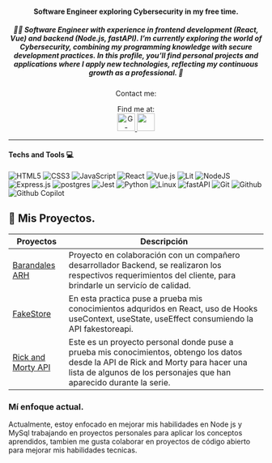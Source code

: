 

<h4 align="center">Software Engineer exploring Cybersecurity in my free time.</h4>
<div>
  <h5 align="center">👨‍💻 Software Engineer with experience in frontend development (React, Vue) and backend (Node.js, fastAPI).
I’m currently exploring the world of Cybersecurity, combining my programming knowledge with secure development practices.
In this profile, you’ll find personal projects and applications where I apply new technologies, reflecting my continuous growth as a professional. 🌱</h5>

<p align="center">
  Contact me: <br>
  
<p align="center">
  Find me at: <br/>
  <a href="mailto:steven96.layna@gmail.com" target="_blank">
    <img
      src="https://img.shields.io/badge/gmail-D14836?&style=for-the-badge&logo=gmail&logoColor=white"
      alt="G-mail"
      height="35"
    />
  </a>
  <a
    href="www.linkedin.com/in/stevenlayna"
    target="_blank"
  >
    <img
      src="https://img.shields.io/badge/linkedin-%230077B5.svg?&style=for-the-badge&logo=linkedin&logoColor=white"
      height="35"
    />
  </a>
</p>
<hr>


#### Techs and Tools 💻
![HTML5](https://img.shields.io/badge/html5-%23E34F26.svg?style=for-the-badge&logo=html5&logoColor=white)
![CSS3](https://img.shields.io/badge/css3-%231572B6.svg?style=for-the-badge&logo=css3&logoColor=white)
![JavaScript](https://img.shields.io/badge/javascript-%23323330.svg?style=for-the-badge&logo=javascript&logoColor=%23F7DF1E)
![React](https://img.shields.io/badge/react-%2320232a.svg?style=for-the-badge&logo=react&logoColor=%2361DAFB)
![Vue.js](https://img.shields.io/badge/vuejs-%2335495e.svg?style=for-the-badge&logo=vuedotjs&logoColor=%234FC08D)
![Lit](https://img.shields.io/badge/lit-324FFF?style=for-the-badge&logo=lit&logoColor=white)
![NodeJS](https://img.shields.io/badge/node.js-6DA55F?style=for-the-badge&logo=node.js&logoColor=white)
![Express.js](https://img.shields.io/badge/express.js-%23404d59.svg?style=for-the-badge&logo=express&logoColor=%2361DAFB)
![postgres](https://img.shields.io/badge/PostgreSQL-316192?style=for-the-badge&logo=postgresql&logoColor=white)
![Jest](https://img.shields.io/badge/-jest-%23C21325?style=for-the-badge&logo=jest&logoColor=white)
![Python](https://img.shields.io/badge/python-3670A0?style=for-the-badge&logo=python&logoColor=ffdd54)
![Linux](https://img.shields.io/badge/Linux-FCC624?style=for-the-badge&logo=linux&logoColor=black)
![fastAPI](https://img.shields.io/badge/fastapi-109989?style=for-the-badge&logo=FASTAPI&logoColor=white)
![Git](https://img.shields.io/badge/GIT-E44C30?style=for-the-badge&logo=git&logoColor=white)
![Github](https://img.shields.io/badge/GitHub-100000?style=for-the-badge&logo=github&logoColor=white)
![Github Copilot](https://img.shields.io/badge/github%20copilot-000000?style=for-the-badge&logo=githubcopilot&logoColor=white)


## 🚀 Mis Proyectos.
| Proyectos | Descripción |
|----------|----------|
|[Barandales ARH](https://www.barandalesarh.com.mx/)   | Proyecto en colaboración con un compañero desarrollador Backend, se realizaron los respectivos requerimientos del cliente, para brindarle un servicío de calidad.  | 
|[FakeStore](https://slg-fakestore.netlify.app/)   |En esta practica puse a prueba mis conocimientos adquridos en React, uso de Hooks useContext, useState, useEffect consumiendo la API fakestoreapi.  | 
|[Rick and Morty API](https://steven-rickandmorty.netlify.app/)   | Este es un proyecto personal donde puse a prueba mis conocimientos, obtengo los datos desde la API de Rick and Morty para hacer una lista de algunos de los personajes que han aparecido durante la serie.  | 


### Mí enfoque actual.
Actualmente, estoy enfocado en mejorar mis habilidades en Node js y MySql trabajando en proyectos personales para aplicar los conceptos aprendidos, tambien me gusta colaborar en proyectos de código abierto para mejorar mis habilidades tecnicas.



